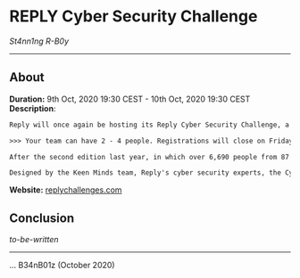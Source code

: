 # REPLY Cyber Security Challenge

_St4nn1ng R-B0y_

---

## About

**Duration:** 9th Oct, 2020 19:30 CEST - 10th Oct, 2020 19:30 CEST
**Description**:
```txt
Reply will once again be hosting its Reply Cyber Security Challenge, a team competition open to both students and professionals aged 16+. The online challenge will take place on Friday October 9th 2020 at 19:30 CEST and will last 24 hours.

>>> Your team can have 2 - 4 people. Registrations will close on Friday October 9th 2020 14:00 CEST! <<<

After the second edition last year, in which over 6,690 people from 87 countries around the world took part, the 2020 challenge will present five stimulating issues for each of the following categories: coding, web, miscellaneous, crypto and binary. The team that solves the security problem in a 'capture the flag' (CTF) contest will obtain the highest score in the challenge and win the challenge.

Designed by the Keen Minds team, Reply's cyber security experts, the Cyber Security Challenge is just one of a number of Reply initiatives to promote the culture of coding, with a particular focus on new generations.
```
**Website:** [replychallenges.com](https://replychallenges.com/CyberSecurityCTF)

## Conclusion

_to-be-written_

---

... B34nB01z (October 2020)